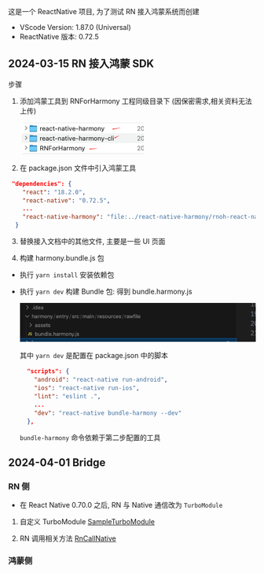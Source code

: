 这是一个 ReactNative 项目, 为了测试 RN 接入鸿蒙系统而创建

- VScode Version: 1.87.0 (Universal)
- ReactNative 版本: 0.72.5 


## 2024-03-15 RN 接入鸿蒙 SDK

步骤
1. 添加鸿蒙工具到 RNForHarmony 工程同级目录下 (因保密需求,相关资料无法上传)

   ![目录结构](img/rn_harmony.jpg)

2.  在 package.json 文件中引入鸿蒙工具

```json
 "dependencies": {
    "react": "18.2.0",
    "react-native": "0.72.5",
    ...
    "react-native-harmony": "file:../react-native-harmony/rnoh-react-native-harmony-0.72.13.tgz"
  }
```

3. 替换接入文档中的其他文件, 主要是一些 UI 页面

4. 构建 harmony.bundle.js 包
- 执行 `yarn install` 安装依赖包
- 执行 `yarn dev` 构建 Bundle 包: 得到 bundle.harmony.js

  ![运行结果](img/bundle.jpg)

  其中 `yarn dev` 是配置在 package.json 中的脚本

  ```json
    "scripts": {
      "android": "react-native run-android",
      "ios": "react-native run-ios",
      "lint": "eslint .",
      ...
      "dev": "react-native bundle-harmony --dev"
    },
  ```
  `bundle-harmony` 命令依赖于第二步配置的工具


## 2024-04-01 Bridge

### RN 侧

- 在 React Native 0.70.0 之后, RN 与 Native 通信改为 `TurboModule`

1. 自定义 TurboModule [SampleTurboModule](./pages/bridge/rn_call_native/SampleTurboModule.tsx)

2. RN 调用相关方法 [RnCallNative](./pages/bridge/rn_call_native/RnCallNative.tsx)


### 鸿蒙侧 